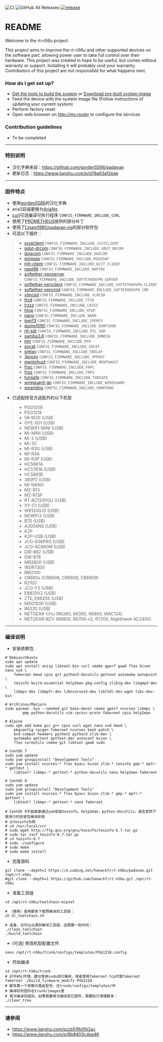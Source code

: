 ![CI](https://github.com/hanwckf/rt-n56u/workflows/CI/badge.svg)
![GitHub All Releases](https://img.shields.io/github/downloads/hanwckf/rt-n56u/total)
[![release](https://img.shields.io/github/release/hanwckf/rt-n56u.svg)](https://github.com/hanwckf/rt-n56u/releases)

# README #

Welcome to the rt-n56u project

This project aims to improve the rt-n56u and other supported devices on the software part, allowing power user to take full control over their hardware.
This project was created in hope to be useful, but comes without warranty or support. Installing it will probably void your warranty. 
Contributors of this project are not responsible for what happens next.

### How do I get set up? ###

* [Get the tools to build the system](https://bitbucket.org/padavan/rt-n56u/wiki/EN/HowToMakeFirmware) or [Download pre-built system image](https://bitbucket.org/padavan/rt-n56u/downloads)
* Feed the device with the system image file (Follow instructions of updating your current system)
* Perform factory reset
* Open web browser on http://my.router to configure the services

### Contribution guidelines ###

* To be completed

***

### 特别说明 ###
* 汉化字典来自：https://github.com/gorden5566/padavan
* 更新日志：https://www.jianshu.com/p/d76a63a12eae

***

### 固件特点 ###
- 使用[gorden5566](https://github.com/gorden5566/padavan)的汉化字典
- aria2前端更换为[AriaNg](https://github.com/mayswind/AriaNg)
- [curl](https://github.com/curl/curl)可选编译可执行程序 ```CONFIG_FIRMWARE_INCLUDE_CURL```
- 使用了[PROMETHEUS](http://pm.freize.net/index.html)提供的部分补丁
- 使用了[Linaro1985/padavan-ng](https://gitlab.com/padavan-ng/padavan-ng)的部分软件包
- 可选以下插件：
>- [scutclient](https://github.com/hanwckf/scutclient) ```CONFIG_FIRMWARE_INCLUDE_SCUTCLIENT```
>- [gdut-drcom](https://github.com/chenhaowen01/gdut-drcom) ```CONFIG_FIRMWARE_INCLUDE_GDUT_DRCOM```
>- [dogcom](https://github.com/hanwckf/dogcom) ```CONFIG_FIRMWARE_INCLUDE_DOGCOM```
>- [minieap](https://github.com/hanwckf/minieap) ```CONFIG_FIRMWARE_INCLUDE_MINIEAP```
>- [njit-client](https://github.com/hanwckf/njit8021xclient) ```CONFIG_FIRMWARE_INCLUDE_NJIT_CLIENT```
>- [napt66](https://github.com/mzweilin/napt66) ```CONFIG_FIRMWARE_INCLUDE_NAPT66```
>- [softether-vpnserver](https://github.com/SoftEtherVPN/SoftEtherVPN_Stable) ```CONFIG_FIRMWARE_INCLUDE_SOFTETHERVPN_SERVER```
>- [softether-vpnclient](https://github.com/SoftEtherVPN/SoftEtherVPN_Stable) ```CONFIG_FIRMWARE_INCLUDE_SOFTETHERVPN_CLIENT```
>- [softether-vpncmd](https://github.com/SoftEtherVPN/SoftEtherVPN_Stable) ```CONFIG_FIRMWARE_INCLUDE_SOFTETHERVPN_CMD```
>- [vlmcsd](https://github.com/hanwckf/vlmcsd) ```CONFIG_FIRMWARE_INCLUDE_VLMCSD```
>- [ttyd](https://github.com/tsl0922/ttyd) ```CONFIG_FIRMWARE_INCLUDE_TTYD```
>- [lrzsz](https://ohse.de/uwe/software/lrzsz.html) ```CONFIG_FIRMWARE_INCLUDE_LRZSZ```
>- [htop](https://hisham.hm/htop/releases/) ```CONFIG_FIRMWARE_INCLUDE_HTOP```
>- [nano](https://www.nano-editor.org/dist/) ```CONFIG_FIRMWARE_INCLUDE_NANO```
>- [iperf3](https://github.com/esnet/iperf) ```CONFIG_FIRMWARE_INCLUDE_IPERF3```
>- [dump1090](https://github.com/hanwckf/dump1090) ```CONFIG_FIRMWARE_INCLUDE_DUMP1090```
>- [rtl-sdr](https://github.com/osmocom/rtl-sdr) ```CONFIG_FIRMWARE_INCLUDE_RTL_SDR```
>- [samba3.6](https://gitlab.com/padavan-ng/padavan-ng/tree/master/trunk/user/samba36) ```CONFIG_FIRMWARE_INCLUDE_SMBD36```
>- [mtr](https://github.com/traviscross/mtr) ```CONFIG_FIRMWARE_INCLUDE_MTR```
>- [socat](http://www.dest-unreach.org/socat) ```CONFIG_FIRMWARE_INCLUDE_SOCAT```
>- [srelay](https://socks-relay.sourceforge.io) ```CONFIG_FIRMWARE_INCLUDE_SRELAY```
>- [3proxy](https://github.com/z3APA3A/3proxy) ```CONFIG_FIRMWARE_INCLUDE_3PROXY```
>- [mentohust](https://github.com/hanwckf/mentohust-1) ```CONFIG_FIRMWARE_INCLUDE_MENTOHUST```
>- [frpc](https://github.com/fatedier/frp) ```CONFIG_FIRMWARE_INCLUDE_FRPC```
>- [frps](https://github.com/fatedier/frp) ```CONFIG_FIRMWARE_INCLUDE_FRPS```
>- [tunsafe](https://github.com/TunSafe/TunSafe) ```CONFIG_FIRMWARE_INCLUDE_TUNSAFE```
>- [wireguard-go](https://git.zx2c4.com/wireguard-go/) ```CONFIG_FIRMWARE_INCLUDE_WIREGUARD```
>- [smartdns](https://github.com/pymumu/smartdns) ```CONFIG_FIRMWARE_INCLUDE_SMARTDNS```

- 已适配除官方适配外的以下机型
>- PSG1208
>- PSG1218
>- 5K-W20 (USB)
>- OYE-001 (USB)
>- NEWIFI-MINI (USB)
>- MI-MINI (USB)
>- MI-3 (USB)
>- MI-3C
>- MI-R3G (USB)
>- MI-R4A
>- MI-R3P (USB)
>- HC5661A
>- HC5761A (USB)
>- HC5861B
>- 360P2 (USB)
>- MI-NANO
>- MZ-R13
>- MZ-R13P
>- RT-AC1200GU (USB)
>- XY-C1 (USB)
>- WR1200JS (USB)
>- NEWIFI3 (USB)
>- B70 (USB)
>- A3004NS (USB)
>- K2P
>- K2P-USB (USB)
>- JCG-836PRO (USB)
>- JCG-AC860M (USB)
>- DIR-882 (USB)
>- DIR-878
>- MR2600 (USB)
>- WDR7300
>- RM2100
>- CR660x (CR6606, CR6608, CR6609)
>- R2100
>- JCG-Y2 (USB)
>- E8820V2 (USB)
>- ZTE_E8820S (USB)
>- MSG1500 (USB)
>- R6220 (USB)
>- NETGEAR-CHJ (R6260, R6350, R6850, WAC124)
>- NETGEAR-BZV (R6800, R6700-v2, R7200, Nighthawk AC2400)

***

### 编译说明 ###

* 安装依赖包

```shell
# Debian/Ubuntu
sudo apt update
sudo apt install unzip libtool-bin curl cmake gperf gawk flex bison nano xxd \
	fakeroot kmod cpio git python3-docutils gettext automake autopoint \
	texinfo build-essential help2man pkg-config zlib1g-dev libgmp3-dev \
	libmpc-dev libmpfr-dev libncurses5-dev libltdl-dev wget libc-dev-bin

# Archlinux/Manjaro
sudo pacman -Syu --needed git base-devel cmake gperf ncurses libmpc \
        gmp python-docutils vim rpcsvc-proto fakeroot cpio help2man

# Alpine
sudo apk add make gcc g++ cpio curl wget nano xxd kmod \
	pkgconfig rpcgen fakeroot ncurses bash patch \
	bsd-compat-headers python2 python3 zlib-dev \
	automake gettext gettext-dev autoconf bison \
	flex coreutils cmake git libtool gawk sudo

# CentOS 7
sudo yum update
sudo yum groupinstall "Development Tools"
sudo yum install ncurses-* flex byacc bison zlib-* texinfo gmp-* mpfr-* gettext \
	libtool* libmpc-* gettext-* python-docutils nano help2man fakeroot

# CentOS 8
sudo yum update
sudo yum groupinstall "Development Tools"
sudo yum install ncurses-* flex byacc bison zlib-* gmp-* mpfr-* gettext \
	libtool* libmpc-* gettext-* nano fakeroot

# CentOS 8不能直接通过yum安装texinfo，help2man，python-docutils。请去官网下载发行的安装包编译安装
# 以texinfo为例
# cd /usr/local/src
# sudo wget http://ftp.gnu.org/gnu/texinfo/texinfo-6.7.tar.gz
# sudo tar zxvf texinfo-6.7.tar.gz
# cd texinfo-6.7
# sudo ./configure
# sudo make
# sudo make install

```

* 克隆源码

```shell
git clone --depth=1 https://e.coding.net/hanwckf/rt-n56u/padavan.git /opt/rt-n56u
#git clone --depth=1 https://github.com/hanwckf/rt-n56u.git /opt/rt-n56u
```

* 准备工具链

```shell
cd /opt/rt-n56u/toolchain-mipsel

# （推荐）使用脚本下载预编译的工具链：
sh dl_toolchain.sh

# 或者，也可以从源码编译工具链，这需要一些时间：
./clean_toolchain
./build_toolchain

```

* (可选) 修改机型配置文件

```shell
nano /opt/rt-n56u/trunk/configs/templates/PSG1218.config
```

* 开始编译

```shell
cd /opt/rt-n56u/trunk
# 对于WSL环境，建议使用sudo进行编译，或者使用fakeroot-tcp代替fakeroot
fakeroot ./build_firmware_modify PSG1218
# 脚本第一个参数为路由型号，在trunk/configs/templates/中
# 编译好的固件在trunk/images里
# 首次编译完成后，如果需要再次编译其它固件，需要执行清理脚本：
./clear_tree
```

***

### 请参阅 ###
- https://www.jianshu.com/p/cb51fb0fb2ac
- https://www.jianshu.com/p/6b8403cdea46
